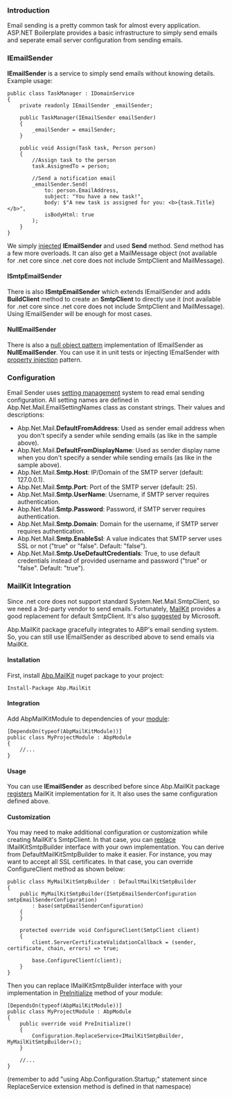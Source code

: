 ### Introduction

Email sending is a pretty common task for almost every application.
ASP.NET Boilerplate provides a basic infrastructure to simply send
emails and seperate email server configuration from sending emails.

### IEmailSender

**IEmailSender** is a service to simply send emails without knowing
details. Example usage:

    public class TaskManager : IDomainService
    {
        private readonly IEmailSender _emailSender;

        public TaskManager(IEmailSender emailSender)
        {
            _emailSender = emailSender;
        }

        public void Assign(Task task, Person person)
        {
            //Assign task to the person
            task.AssignedTo = person;

            //Send a notification email
            _emailSender.Send(
                to: person.EmailAddress,
                subject: "You have a new task!",
                body: $"A new task is assigned for you: <b>{task.Title}</b>",
                isBodyHtml: true
            );
        }
    }

We simply [injected](Dependency-Injection.md) **IEmailSender** and
used **Send** method. Send method has a few more overloads. It can also
get a MailMessage object (not available for .net core since .net core
does not include SmtpClient and MailMessage).

#### ISmtpEmailSender

There is also **ISmtpEmailSender** which extends IEmailSender and adds
**BuildClient** method to create an **SmtpClient** to directly use it
(not available for .net core since .net core does not include SmtpClient
and MailMessage). Using IEmailSender will be enough for most cases.

#### NullEmailSender

There is also a [null object
pattern](https://en.wikipedia.org/wiki/Null_Object_pattern)
implementation of IEmailSender as **NullEmailSender**. You can use it in
unit tests or injecting IEmalSender with [property
injection](Dependency-Injection.md) pattern.

### Configuration

Email Sender uses [setting management](Setting-Management.md) system
to read emal sending configuration. All setting names are defined in
Abp.Net.Mail.EmailSettingNames class as constant strings. Their values
and descriptions:

-   Abp.Net.Mail.**DefaultFromAddress**: Used as sender email address
    when you don't specify a sender while sending emails (as like in the
    sample above).
-   Abp.Net.Mail.**DefaultFromDisplayName**: Used as sender display name
    when you don't specify a sender while sending emails (as like in the
    sample above).
-   Abp.Net.Mail.**Smtp.Host**: IP/Domain of the SMTP server (default:
    127.0.0.1).
-   Abp.Net.Mail.**Smtp.Port**: Port of the SMTP server (default: 25).
-   Abp.Net.Mail.**Smtp.UserName**: Username, if SMTP server requires
    authentication.
-   Abp.Net.Mail.**Smtp.Password**: Password, if SMTP server requires
    authentication.
-   Abp.Net.Mail.**Smtp.Domain**: Domain for the username, if SMTP
    server requires authentication.
-   Abp.Net.Mail.**Smtp.EnableSsl**: A value indicates that SMTP server
    uses SSL or not ("true" or "false". Default: "false").
-   Abp.Net.Mail.**Smtp.UseDefaultCredentials**: True, to use default
    credentials instead of provided username and password ("true" or
    "false". Default: "true").

### MailKit Integration

Since .net core does not support standard System.Net.Mail.SmtpClient, so
we need a 3rd-party vendor to send emails. Fortunately,
[MailKit](https://github.com/jstedfast/MailKit) provides a good
replacement for default SmtpClient. It's also
[suggested](https://www.infoq.com/news/2017/04/MailKit-MimeKit-Official)
by Microsoft.

Abp.MailKit package gracefully integrates to ABP's email sending system.
So, you can still use IEmailSender as described above to send emails via
MailKit.

#### Installation

First, install [Abp.MailKit](https://www.nuget.org/packages/Abp.MailKit)
nuget package to your project:

    Install-Package Abp.MailKit

#### Integration

Add AbpMailKitModule to dependencies of your
[module](Module-System.md):

    [DependsOn(typeof(AbpMailKitModule))]
    public class MyProjectModule : AbpModule
    {
        //...
    }

#### Usage

You can use **IEmailSender** as described before since Abp.MailKit
package [registers](Dependency-Injection.md) MailKit implementation
for it. It also uses the same configuration defined above.

#### Customization

You may need to make additional configuration or customization while
creating MailKit's SmtpClient. In that case, you can
[replace](Startup-Configuration.md) IMailKitSmtpBuilder interface with
your own implementation. You can derive from DefaultMailKitSmtpBuilder
to make it easier. For instance, you may want to accept all SSL
certificates. In that case, you can override ConfigureClient method as
shown below:

    public class MyMailKitSmtpBuilder : DefaultMailKitSmtpBuilder
    {
        public MyMailKitSmtpBuilder(ISmtpEmailSenderConfiguration smtpEmailSenderConfiguration) 
            : base(smtpEmailSenderConfiguration)
        {
        }

        protected override void ConfigureClient(SmtpClient client)
        {
            client.ServerCertificateValidationCallback = (sender, certificate, chain, errors) => true;

            base.ConfigureClient(client);
        }
    }

Then you can replace IMailKitSmtpBuilder interface with your
implementation in [PreInitialize](Module-System.md) method of your
module:

    [DependsOn(typeof(AbpMailKitModule))]
    public class MyProjectModule : AbpModule
    {
        public override void PreInitialize()
        {
            Configuration.ReplaceService<IMailKitSmtpBuilder, MyMailKitSmtpBuilder>();
        }

        //...
    }

(remember to add "using Abp.Configuration.Startup;" statement since
ReplaceService extension method is defined in that namespace)
